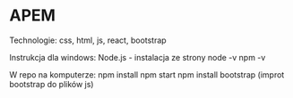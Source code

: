 # APEM
Technologie: css, html, js, react, bootstrap

Instrukcja dla windows:
Node.js - instalacja ze strony
node -v
npm -v

W repo na komputerze:
npm install
npm start
npm install bootstrap
(improt bootstrap do plików js)
